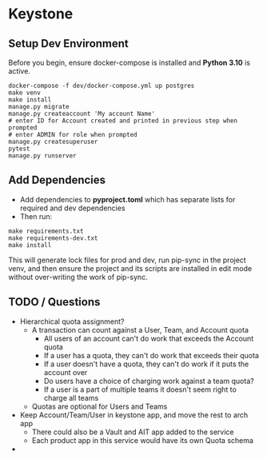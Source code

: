 # Keystone

## Setup Dev Environment

Before you begin, ensure docker-compose is installed and **Python 3.10** is active.

```shell
docker-compose -f dev/docker-compose.yml up postgres
make venv
make install
manage.py migrate
manage.py createaccount 'My account Name'
# enter ID for Account created and printed in previous step when prompted
# enter ADMIN for role when prompted
manage.py createsuperuser
pytest
manage.py runserver
```


## Add Dependencies

- Add dependencies to **pyproject.toml** which has separate lists for required and dev 
dependencies
- Then run:
```shell
make requirements.txt
make requirements-dev.txt
make install
```
This will generate lock files for prod and dev, run pip-sync in the project venv, 
and then ensure the project and its scripts are installed in edit mode without
over-writing the work of pip-sync.


## TODO / Questions

- Hierarchical quota assignment?
    - A transaction can count against a User, Team, and Account quota
      - All users of an account can't do work that exceeds the Account quota
      - If a user has a quota, they can't do work that exceeds their quota
      - If a user doesn't have a quota, they can't do work if it puts the account over
      - Do users have a choice of charging work against a team quota?
      - If a user is a part of multiple teams it doesn't seem right to charge all teams
    - Quotas are optional for Users and Teams
- Keep Account/Team/User in keystone app, and move the rest to arch app
    - There could also be a Vault and AIT app added to the service
    - Each product app in this service would have its own Quota schema
- 